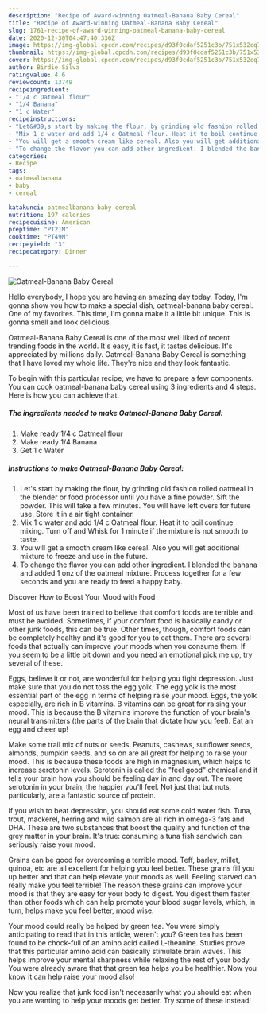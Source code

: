 ```yaml
---
description: "Recipe of Award-winning Oatmeal-Banana Baby Cereal"
title: "Recipe of Award-winning Oatmeal-Banana Baby Cereal"
slug: 1761-recipe-of-award-winning-oatmeal-banana-baby-cereal
date: 2020-12-30T04:47:40.336Z
image: https://img-global.cpcdn.com/recipes/d93f0cdaf5251c3b/751x532cq70/oatmeal-banana-baby-cereal-recipe-main-photo.jpg
thumbnail: https://img-global.cpcdn.com/recipes/d93f0cdaf5251c3b/751x532cq70/oatmeal-banana-baby-cereal-recipe-main-photo.jpg
cover: https://img-global.cpcdn.com/recipes/d93f0cdaf5251c3b/751x532cq70/oatmeal-banana-baby-cereal-recipe-main-photo.jpg
author: Birdie Silva
ratingvalue: 4.6
reviewcount: 13749
recipeingredient:
- "1/4 c Oatmeal flour"
- "1/4 Banana"
- "1 c Water"
recipeinstructions:
- "Let&#39;s start by making the flour, by grinding old fashion rolled oatmeal in the blender or food processor until you have a fine powder. Sift the powder. This will take a few minutes. You will have left overs for future use. Store it in a air tight container."
- "Mix 1 c water and add 1/4 c Oatmeal flour. Heat it to boil continue mixing. Turn off and Whisk for 1 minute if the mixture is not smooth to taste."
- "You will get a smooth cream like cereal. Also you will get additional mixture to freeze and use in the future."
- "To change the flavor you can add other ingredient. I blended the banana and added 1 onz of the oatmeal mixture. Process together for a few seconds and you are ready to feed a happy baby."
categories:
- Recipe
tags:
- oatmealbanana
- baby
- cereal

katakunci: oatmealbanana baby cereal 
nutrition: 197 calories
recipecuisine: American
preptime: "PT21M"
cooktime: "PT49M"
recipeyield: "3"
recipecategory: Dinner

---
```



![Oatmeal-Banana Baby Cereal](https://img-global.cpcdn.com/recipes/d93f0cdaf5251c3b/751x532cq70/oatmeal-banana-baby-cereal-recipe-main-photo.jpg)

Hello everybody, I hope you are having an amazing day today. Today, I'm gonna show you how to make a special dish, oatmeal-banana baby cereal. One of my favorites. This time, I'm gonna make it a little bit unique. This is gonna smell and look delicious.



Oatmeal-Banana Baby Cereal is one of the most well liked of recent trending foods in the world. It's easy, it is fast, it tastes delicious. It's appreciated by millions daily. Oatmeal-Banana Baby Cereal is something that I have loved my whole life. They're nice and they look fantastic.


To begin with this particular recipe, we have to prepare a few components. You can cook oatmeal-banana baby cereal using 3 ingredients and 4 steps. Here is how you can achieve that.

<!--inarticleads1-->

##### The ingredients needed to make Oatmeal-Banana Baby Cereal:

1. Make ready 1/4 c Oatmeal flour
1. Make ready 1/4 Banana
1. Get 1 c Water




<!--inarticleads2-->

##### Instructions to make Oatmeal-Banana Baby Cereal:

1. Let&#39;s start by making the flour, by grinding old fashion rolled oatmeal in the blender or food processor until you have a fine powder. Sift the powder. This will take a few minutes. You will have left overs for future use. Store it in a air tight container.
1. Mix 1 c water and add 1/4 c Oatmeal flour. Heat it to boil continue mixing. Turn off and Whisk for 1 minute if the mixture is not smooth to taste.
1. You will get a smooth cream like cereal. Also you will get additional mixture to freeze and use in the future.
1. To change the flavor you can add other ingredient. I blended the banana and added 1 onz of the oatmeal mixture. Process together for a few seconds and you are ready to feed a happy baby.




Discover How to Boost Your Mood with Food


Most of us have been trained to believe that comfort foods are terrible and must be avoided. Sometimes, if your comfort food is basically candy or other junk foods, this can be true. Other times, though, comfort foods can be completely healthy and it's good for you to eat them. There are several foods that actually can improve your moods when you consume them. If you seem to be a little bit down and you need an emotional pick me up, try several of these.

Eggs, believe it or not, are wonderful for helping you fight depression. Just make sure that you do not toss the egg yolk. The egg yolk is the most essential part of the egg in terms of helping raise your mood. Eggs, the yolk especially, are rich in B vitamins. B vitamins can be great for raising your mood. This is because the B vitamins improve the function of your brain's neural transmitters (the parts of the brain that dictate how you feel). Eat an egg and cheer up!

Make some trail mix of nuts or seeds. Peanuts, cashews, sunflower seeds, almonds, pumpkin seeds, and so on are all great for helping to raise your mood. This is because these foods are high in magnesium, which helps to increase serotonin levels. Serotonin is called the "feel good" chemical and it tells your brain how you should be feeling day in and day out. The more serotonin in your brain, the happier you'll feel. Not just that but nuts, particularly, are a fantastic source of protein.

If you wish to beat depression, you should eat some cold water fish. Tuna, trout, mackerel, herring and wild salmon are all rich in omega-3 fats and DHA. These are two substances that boost the quality and function of the grey matter in your brain. It's true: consuming a tuna fish sandwich can seriously raise your mood. 

Grains can be good for overcoming a terrible mood. Teff, barley, millet, quinoa, etc are all excellent for helping you feel better. These grains fill you up better and that can help elevate your moods as well. Feeling starved can really make you feel terrible! The reason these grains can improve your mood is that they are easy for your body to digest. You digest them faster than other foods which can help promote your blood sugar levels, which, in turn, helps make you feel better, mood wise.

Your mood could really be helped by green tea. You were simply anticipating to read that in this article, weren't you? Green tea has been found to be chock-full of an amino acid called L-theanine. Studies prove that this particular amino acid can basically stimulate brain waves. This helps improve your mental sharpness while relaxing the rest of your body. You were already aware that that green tea helps you be healthier. Now you know it can help raise your mood also!

Now you realize that junk food isn't necessarily what you should eat when you are wanting to help your moods get better. Try some of these instead!

